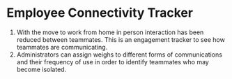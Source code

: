 # Employee Connectivity Tracker

1. With the move to work from home in person interaction has been reduced between teammates.
This is an engagement tracker to see how teammates are communicating.
1. Administrators can assign weighs to different forms of communications and their
frequency of use in order to identify teammates who may become isolated.
